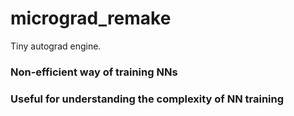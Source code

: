 # micrograd_remake
Tiny autograd engine.

### Non-efficient way of training NNs
### Useful for understanding the complexity of NN training